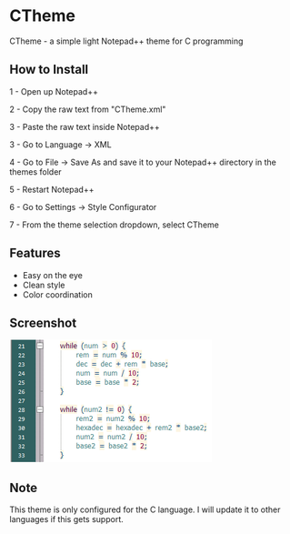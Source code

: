 # CTheme
CTheme - a simple light Notepad++ theme for C programming

## How to Install
1 - Open up Notepad++

2 - Copy the raw text from "CTheme.xml"

3 - Paste the raw text inside Notepad++

3 - Go to Language -> XML

4 - Go to File -> Save As and save it to your Notepad++ directory in the themes folder

5 - Restart Notepad++

6 - Go to Settings -> Style Configurator

7 - From the theme selection dropdown, select CTheme

## Features
- Easy on the eye
- Clean style
- Color coordination

## Screenshot
![alt text](https://github.com/bricelavie/CTheme/blob/master/CTheme.PNG)

## Note
This theme is only configured for the C language. I will update it to other languages if this gets support.
